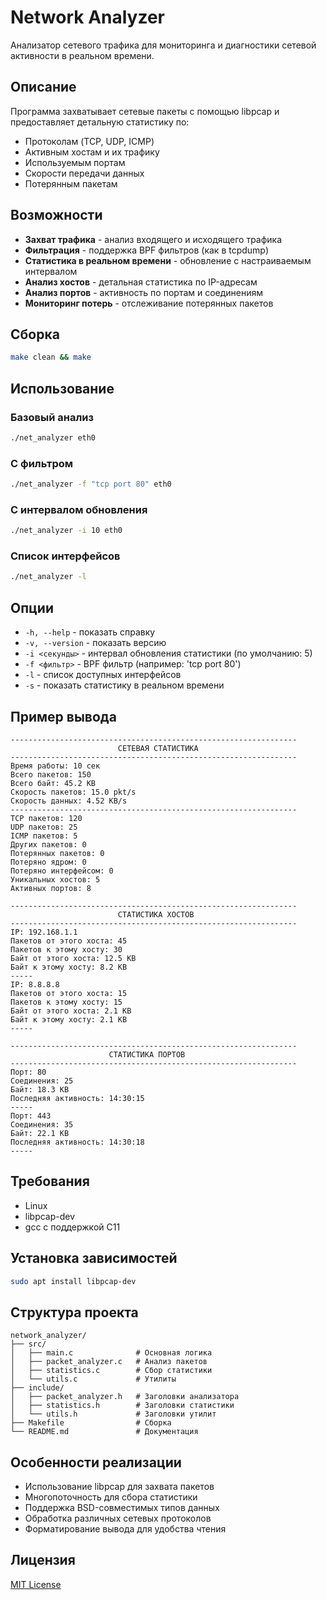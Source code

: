 # Network Analyzer

Анализатор сетевого трафика для мониторинга и диагностики сетевой активности в реальном времени.

## Описание

Программа захватывает сетевые пакеты с помощью libpcap и предоставляет детальную статистику по:
- Протоколам (TCP, UDP, ICMP)
- Активным хостам и их трафику
- Используемым портам
- Скорости передачи данных
- Потерянным пакетам

## Возможности

- **Захват трафика** - анализ входящего и исходящего трафика
- **Фильтрация** - поддержка BPF фильтров (как в tcpdump)
- **Статистика в реальном времени** - обновление с настраиваемым интервалом
- **Анализ хостов** - детальная статистика по IP-адресам
- **Анализ портов** - активность по портам и соединениям
- **Мониторинг потерь** - отслеживание потерянных пакетов

## Сборка

```bash
make clean && make
```

## Использование

### Базовый анализ
```bash
./net_analyzer eth0
```

### С фильтром
```bash
./net_analyzer -f "tcp port 80" eth0
```

### С интервалом обновления
```bash
./net_analyzer -i 10 eth0
```

### Список интерфейсов
```bash
./net_analyzer -l
```

## Опции

- `-h, --help` - показать справку
- `-v, --version` - показать версию
- `-i <секунды>` - интервал обновления статистики (по умолчанию: 5)
- `-f <фильтр>` - BPF фильтр (например: 'tcp port 80')
- `-l` - список доступных интерфейсов
- `-s` - показать статистику в реальном времени

## Пример вывода

```
----------------------------------------------------------------
                        СЕТЕВАЯ СТАТИСТИКА
----------------------------------------------------------------
Время работы: 10 сек
Всего пакетов: 150
Всего байт: 45.2 KB
Скорость пакетов: 15.0 pkt/s
Скорость данных: 4.52 KB/s
----------------------------------------------------------------
TCP пакетов: 120
UDP пакетов: 25
ICMP пакетов: 5
Других пакетов: 0
Потерянных пакетов: 0
Потеряно ядром: 0
Потеряно интерфейсом: 0
Уникальных хостов: 5
Активных портов: 8

----------------------------------------------------------------
                        СТАТИСТИКА ХОСТОВ
----------------------------------------------------------------
IP: 192.168.1.1
Пакетов от этого хоста: 45
Пакетов к этому хосту: 30
Байт от этого хоста: 12.5 KB
Байт к этому хосту: 8.2 KB
-----
IP: 8.8.8.8
Пакетов от этого хоста: 15
Пакетов к этому хосту: 15
Байт от этого хоста: 2.1 KB
Байт к этому хосту: 2.1 KB
-----

----------------------------------------------------------------
                      СТАТИСТИКА ПОРТОВ
----------------------------------------------------------------
Порт: 80
Соединения: 25
Байт: 18.3 KB
Последняя активность: 14:30:15
-----
Порт: 443
Соединения: 35
Байт: 22.1 KB
Последняя активность: 14:30:18
-----
```

## Требования

- Linux
- libpcap-dev
- gcc с поддержкой C11

## Установка зависимостей

```bash
sudo apt install libpcap-dev
```

## Структура проекта

```
network_analyzer/
├── src/
│   ├── main.c              # Основная логика
│   ├── packet_analyzer.c   # Анализ пакетов
│   ├── statistics.c        # Сбор статистики
│   └── utils.c             # Утилиты
├── include/
│   ├── packet_analyzer.h   # Заголовки анализатора
│   ├── statistics.h        # Заголовки статистики
│   └── utils.h             # Заголовки утилит
├── Makefile                # Сборка
└── README.md               # Документация
```

## Особенности реализации

- Использование libpcap для захвата пакетов
- Многопоточность для сбора статистики
- Поддержка BSD-совместимых типов данных
- Обработка различных сетевых протоколов
- Форматирование вывода для удобства чтения

## Лицензия

[MIT License](LICENSE)